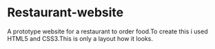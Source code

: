 # Restaurant-website
A prototype website for a restaurant to order food.To create this i used HTML5 and CSS3.This is only a layout how it looks.
